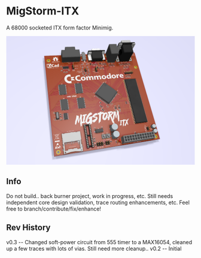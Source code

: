 # MigStorm-ITX
A 68000 socketed ITX form factor Minimig.

![pic](pic.png)

## Info
Do not build.. back burner project, work in progress, etc. Still needs independent core design validation, trace routing enhancements, etc. Feel free to branch/contribute/fix/enhance! 

## Rev History
v0.3 -- Changed soft-power circuit from 555 timer to a MAX16054, cleaned up a few traces with lots of vias. Still need more cleanup..
v0.2 -- Initial
